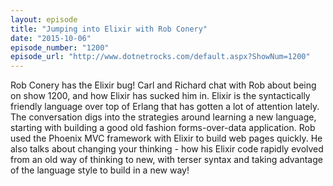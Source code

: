```yaml
---
layout: episode
title: "Jumping into Elixir with Rob Conery"
date: "2015-10-06"
episode_number: "1200"
episode_url: "http://www.dotnetrocks.com/default.aspx?ShowNum=1200"
---
```


Rob Conery has the Elixir bug! Carl and Richard chat with Rob about being on show 1200, and how Elixir has sucked him in. Elixir is the syntactically friendly language over top of Erlang that has gotten a lot of attention lately. The conversation digs into the strategies around learning a new language, starting with building a good old fashion forms-over-data application. Rob used the Phoenix MVC framework with Elixir to build web pages quickly. He also talks about changing your thinking - how his Elixir code rapidly evolved from an old way of thinking to new, with terser syntax and taking advantage of the language style to build in a new way!
